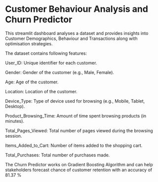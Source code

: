 # Customer Behaviour Analysis and Churn Predictor


This streamlit dashboard analyses a dataset and provides insights into Customer Demographics, Behaviour and Transactions along with optimisation strategies.

The dataset contains following features:

User_ID: Unique identifier for each customer.

Gender: Gender of the customer (e.g., Male, Female).

Age: Age of the customer.

Location: Location of the customer.

Device_Type: Type of device used for browsing (e.g., Mobile, Tablet, Desktop).

Product_Browsing_Time: Amount of time spent browsing products (in minutes).

Total_Pages_Viewed: Total number of pages viewed during the browsing session.

Items_Added_to_Cart: Number of items added to the shopping cart.

Total_Purchases: Total number of purchases made.


The Churn Predictor works on Gradient Boosting Algorithm and can help stakeholders forecast chance of customer retention with an accuracy of 81.37 %
